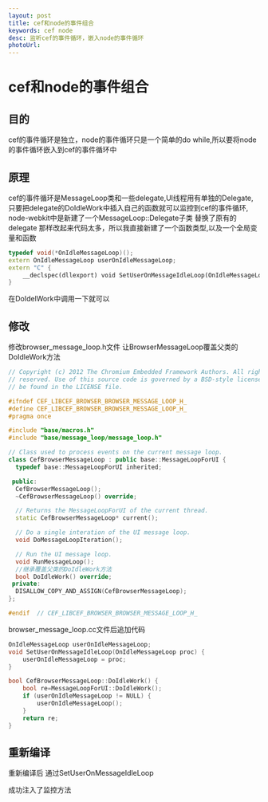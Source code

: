 ```yaml
---
layout: post
title: cef和node的事件组合
keywords: cef node
desc: 监听cef的事件循环，嵌入node的事件循环
photoUrl: 
---
```

# cef和node的事件组合

## 目的
cef的事件循环是独立，node的事件循环只是一个简单的do while,所以要将node的事件循环嵌入到cef的事件循环中

## 原理

cef的事件循环是MessageLoop类和一些delegate,UI线程用有单独的Delegate,
只要把delegate的DoIdleWork中插入自己的函数就可以监控到cef的事件循环,
node-webkit中是新建了一个MessageLoop::Delegate子类 替换了原有的delegate
那样改起来代码太多，所以我直接新建了一个函数类型,以及一个全局变量和函数
```c++
typedef void(*OnIdleMessageLoop)();
extern OnIdleMessageLoop userOnIdleMessageLoop;
extern "C" {
	__declspec(dllexport) void SetUserOnMessageIdleLoop(OnIdleMessageLoop proc);
}
```
在DoIdelWork中调用一下就可以

## 修改

修改browser_message_loop.h文件 让BrowserMessageLoop覆盖父类的
DoIdleWork方法
```c++
// Copyright (c) 2012 The Chromium Embedded Framework Authors. All rights
// reserved. Use of this source code is governed by a BSD-style license that can
// be found in the LICENSE file.

#ifndef CEF_LIBCEF_BROWSER_BROWSER_MESSAGE_LOOP_H_
#define CEF_LIBCEF_BROWSER_BROWSER_MESSAGE_LOOP_H_
#pragma once

#include "base/macros.h"
#include "base/message_loop/message_loop.h"

// Class used to process events on the current message loop.
class CefBrowserMessageLoop : public base::MessageLoopForUI {
  typedef base::MessageLoopForUI inherited;

 public:
  CefBrowserMessageLoop();
  ~CefBrowserMessageLoop() override;

  // Returns the MessageLoopForUI of the current thread.
  static CefBrowserMessageLoop* current();

  // Do a single interation of the UI message loop.
  void DoMessageLoopIteration();

  // Run the UI message loop.
  void RunMessageLoop();
  //继承覆盖父类的DoIdleWork方法
  bool DoIdleWork() override;
 private:
  DISALLOW_COPY_AND_ASSIGN(CefBrowserMessageLoop);
};

#endif  // CEF_LIBCEF_BROWSER_BROWSER_MESSAGE_LOOP_H_
```
browser_message_loop.cc文件后追加代码
```c++
OnIdleMessageLoop userOnIdleMessageLoop;
void SetUserOnMessageIdleLoop(OnIdleMessageLoop proc) {
	userOnIdleMessageLoop = proc;
}

bool CefBrowserMessageLoop::DoIdleWork() {
	bool re=MessageLoopForUI::DoIdleWork();
	if (userOnIdleMessageLoop != NULL) {
		userOnIdleMessageLoop();
	}
	return re;
}
```
## 重新编译

重新编译后 通过SetUserOnMessageIdleLoop

成功注入了监控方法